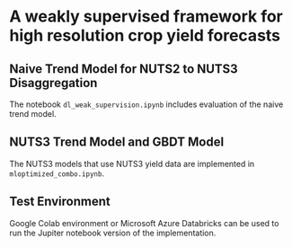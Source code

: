 # A weakly supervised framework for high resolution crop yield forecasts

## Naive Trend Model for NUTS2 to NUTS3 Disaggregation
The notebook `dl_weak_supervision.ipynb` includes evaluation of the naive trend model.

## NUTS3 Trend Model and GBDT Model
The NUTS3 models that use NUTS3 yield data are implemented in `mloptimized_combo.ipynb`.

## Test Environment
Google Colab environment or Microsoft Azure Databricks can be used to run
the Jupiter notebook version of the implementation.
